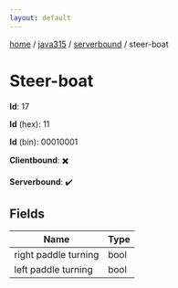 ```yaml
---
layout: default
---
```


[home](/)  /  [java315](/protocol/java315)  /  [serverbound](/protocol/java315/serverbound)  /  steer-boat

# Steer-boat

**Id**: 17

**Id** (hex): 11

**Id** (bin): 00010001

**Clientbound**: ✖️

**Serverbound**: ✔️

## Fields

Name | Type
---|---
right paddle turning | bool
left paddle turning | bool

